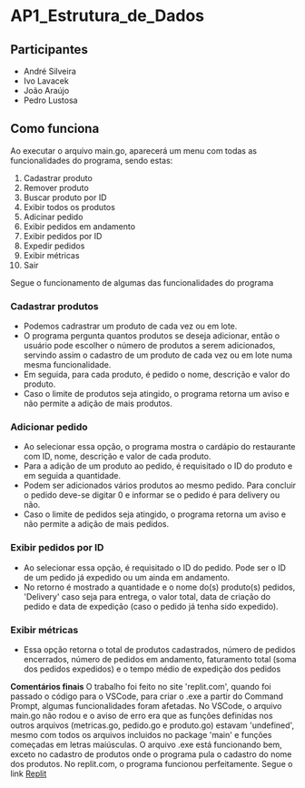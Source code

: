 # AP1_Estrutura_de_Dados

## Participantes
- André Silveira
- Ivo Lavacek
- João Araújo
- Pedro Lustosa

## Como funciona
Ao executar o arquivo main.go, aparecerá um menu com todas as funcionalidades do programa, sendo estas:
1. Cadastrar produto
2. Remover produto
3. Buscar produto por ID
4. Exibir todos os produtos
5. Adicinar pedido
6. Exibir pedidos em andamento
7. Exibir pedidos por ID
8. Expedir pedidos
9. Exibir métricas
10. Sair

Segue o funcionamento de algumas das funcionalidades do programa

### Cadastrar produtos
- Podemos cadrastrar um produto de cada vez ou em lote.
- O programa pergunta quantos produtos se deseja adicionar, então o usuário pode escolher o número de produtos a serem adicionados, servindo assim o cadastro de um produto de cada vez ou em lote numa mesma funcionalidade. 
- Em seguida, para cada produto, é pedido o nome, descrição e valor do produto.
- Caso o limite de produtos seja atingido, o programa retorna um aviso e não permite a adição de mais produtos.

### Adicionar pedido
- Ao selecionar essa opção, o programa mostra o cardápio do restaurante com ID, nome, descrição e valor de cada produto.
- Para a adição de um produto ao pedido, é requisitado o ID do produto e em seguida a quantidade.
- Podem ser adicionados vários produtos ao mesmo pedido. Para concluir o pedido deve-se digitar 0 e informar se o pedido é para delivery ou não. 
- Caso o limite de pedidos seja atingido, o programa retorna um aviso e não permite a adição de mais pedidos.

### Exibir pedidos por ID
- Ao selecionar essa opção, é requisitado o ID do pedido. Pode ser o ID de um pedido já expedido ou um ainda em andamento.
- No retorno é mostrado a quantidade e o nome do(s) produto(s) pedidos, 'Delivery' caso seja para entrega, o valor total, data de criação do pedido e data de expedição (caso o pedido já tenha sido expedido).

### Exibir métricas
- Essa opção retorna o total de produtos cadastrados, número de pedidos encerrados, número de pedidos em andamento, faturamento total (soma dos pedidos expedidos) e o tempo médio de expedição dos pedidos



**Comentários finais**
O trabalho foi feito no site 'replit.com', quando foi passado o código para o VSCode, para criar o .exe a partir do Command Prompt, algumas funcionalidades foram afetadas.
No VSCode, o arquivo main.go não rodou e o aviso de erro era que as funções definidas nos outros arquivos (metricas.go, pedido.go e produto.go) estavam 'undefined', mesmo com todos os arquivos incluidos no package 'main' e funções começadas em letras maiúsculas.
O arquivo .exe está funcionando bem, exceto no cadastro de produtos onde o programa pula o cadastro do nome dos produtos.
No replit.com, o programa funcionou perfeitamente. Segue o link [Replit](https://replit.com/@IvoLavacek/AP1-Goland-4#main.go)








 

